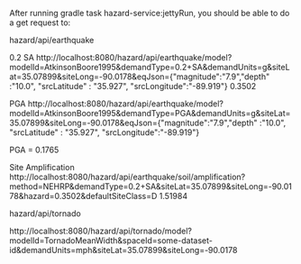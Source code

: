 After running gradle task hazard-service:jettyRun,
you should be able to do a get request to:

hazard/api/earthquake

0.2 SA
http://localhost:8080/hazard/api/earthquake/model?modelId=AtkinsonBoore1995&demandType=0.2+SA&demandUnits=g&siteLat=35.07899&siteLong=-90.0178&eqJson={"magnitude":"7.9","depth" :"10.0", "srcLatitude" : "35.927", "srcLongitude":"-89.919"}
0.3502

PGA
http://localhost:8080/hazard/api/earthquake/model?modelId=AtkinsonBoore1995&demandType=PGA&demandUnits=g&siteLat=35.07899&siteLong=-90.0178&eqJson={"magnitude":"7.9","depth" :"10.0", "srcLatitude" : "35.927", "srcLongitude":"-89.919"}

PGA = 0.1765

Site Amplification
http://localhost:8080/hazard/api/earthquake/soil/amplification?method=NEHRP&demandType=0.2+SA&siteLat=35.07899&siteLong=-90.0178&hazard=0.3502&defaultSiteClass=D
1.51984

hazard/api/tornado

http://localhost:8080/hazard/api/tornado/model?modelId=TornadoMeanWidth&spaceId=some-dataset-id&demandUnits=mph&siteLat=35.07899&siteLong=-90.0178






